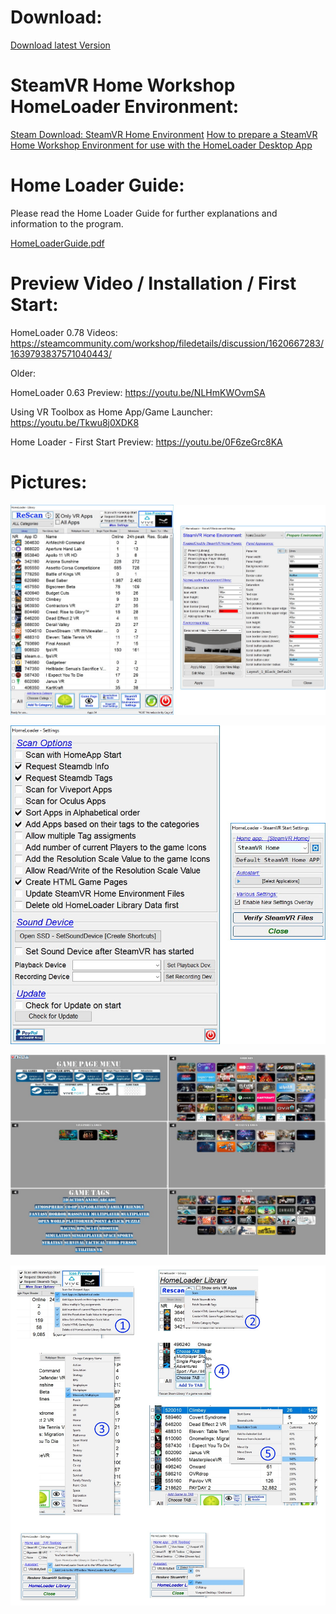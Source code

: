 # Download:
[Download latest Version](https://github.com/CogentHub/HomeLoader/releases/)

# SteamVR Home Workshop HomeLoader Environment:
[Steam Download: SteamVR Home Environment](https://steamcommunity.com/sharedfiles/filedetails/?id=1620667283)
[How to prepare a SteamVR Home Workshop Environment for use with the HomeLoader Desktop App](https://github.com/CogentHub/HomeLoader/blob/master/HomeLoader_Prepare_new_SteamVRHome_Environment_Guide.pdf)

# Home Loader Guide:
Please read the Home Loader Guide for further explanations and information to the program.

[HomeLoaderGuide.pdf](https://github.com/CogentHub/HomeLoader/blob/master/HomeLoaderGuide.pdf)

# Preview Video / Installation / First Start:
HomeLoader 0.78 Videos: https://steamcommunity.com/workshop/filedetails/discussion/1620667283/1639793837571040443/

Older:

HomeLoader 0.63 Preview: https://youtu.be/NLHmKWOvmSA

Using VR Toolbox as Home App/Game Launcher: https://youtu.be/Tkwu8j0XDK8

Home Loader - First Start Preview: https://youtu.be/0F6zeGrc8KA

# Pictures:

![logo](preview/HL_Library_Environment_Settings.jpg) 

![logo](preview/HL_Library_Settings.jpg) 

![logo](preview/HL_Library_Game_Page_Mode.jpg) 

![logo](preview/Preview_0.jpg) 
